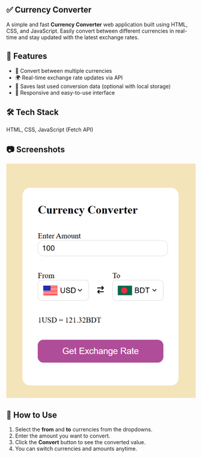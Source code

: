 ## ✅ Currency Converter

A simple and fast **Currency Converter** web application built using HTML, CSS, and JavaScript. Easily convert between different currencies in real-time and stay updated with the latest exchange rates.

## 🚀 Features
- 🔄 Convert between multiple currencies  
- 🌍 Real-time exchange rate updates via API  
- 💾 Saves last used conversion data (optional with local storage)  
- 📱 Responsive and easy-to-use interface

## 🛠 Tech Stack
HTML, CSS, JavaScript (Fetch API)

## 📷 Screenshots
![Currency Converter Screenshot](images/currency-converter.png)

## 📌 How to Use
1. Select the **from** and **to** currencies from the dropdowns.  
2. Enter the amount you want to convert.  
3. Click the **Convert** button to see the converted value.  
4. You can switch currencies and amounts anytime.
